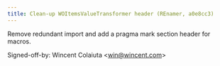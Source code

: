```yaml
---
title: Clean-up WOItemsValueTransformer header (REnamer, a0e8cc3)
---
```


Remove redundant import and add a pragma mark section header for macros.

Signed-off-by: Wincent Colaiuta &lt;win@wincent.com&gt;
